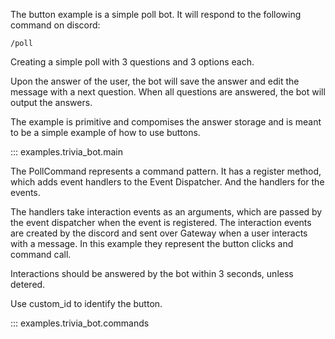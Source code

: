 The button example is a simple poll bot. It will respond to the following command on discord:
```plaintext
/poll
```
Creating a simple poll with 3 questions and 3 options each. 

Upon the answer of the user, the bot will save the answer and edit the message with a next question.
When all questions are answered, the bot will output the answers. 



The example is primitive and compomises the answer storage and is meant to be a simple example of how to use buttons.

::: examples.trivia_bot.main

The PollCommand represents a command pattern. 
It has a register method, which adds event handlers to the Event Dispatcher. 
And the handlers for the events. 

The handlers take interaction events as an arguments, which are passed by the event dispatcher when the event is registered.
The interaction events are created by the discord and sent over Gateway when a user interacts with a message.
In this example they represent the button clicks and command call.  

Interactions should be answered by the bot within 3 seconds, unless detered. 

Use custom_id to identify the button.


::: examples.trivia_bot.commands